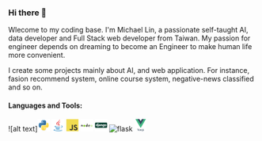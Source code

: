 ### Hi there 👋



Wlecome to my coding base. I'm Michael Lin, a passionate self-taught AI, data developer and Full Stack web developer from Taiwan. My passion for engineer depends on dreaming to become an Engineer to make human life more convenient.

I create some projects mainly about AI, and web application. For instance, fasion recommend system, online course system, negative-news classified and so on.

#### Languages and Tools:
 ![alt text]<img src="https://raw.githubusercontent.com/devicons/devicon/master/icons/python/python-original.svg" alt="python" width="25" height="25"/> 
 <img src="https://raw.githubusercontent.com/devicons/devicon/master/icons/java/java-original.svg" alt="java" width="25" height="25"/> 
 <img src="https://raw.githubusercontent.com/devicons/devicon/master/icons/javascript/javascript-original.svg" alt="javascript" width="25" height="25"/> 
 <img src="https://raw.githubusercontent.com/devicons/devicon/master/icons/nodejs/nodejs-original-wordmark.svg" alt="nodejs" width="25" height="25"/>
 <img src="https://raw.githubusercontent.com/devicons/devicon/master/icons/django/django-original.svg" alt="django" width="25" height="25"/> 
 <img src="https://www.vectorlogo.zone/logos/pocoo_flask/pocoo_flask-icon.svg" alt="flask" width="25" height="25"/>
 <img src="https://raw.githubusercontent.com/devicons/devicon/master/icons/vuejs/vuejs-original-wordmark.svg" alt="vuejs" width="25" height="25"/> 
 
